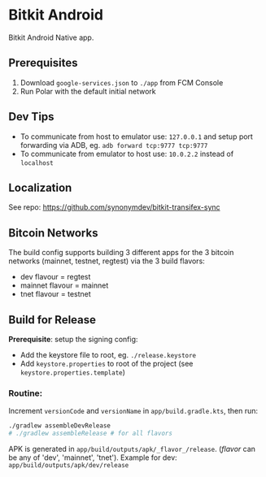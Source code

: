 # Bitkit Android

Bitkit Android Native app.

## Prerequisites

1. Download `google-services.json` to `./app` from FCM Console
2. Run Polar with the default initial network

## Dev Tips

- To communicate from host to emulator use:
  `127.0.0.1` and setup port forwarding via ADB, eg. `adb forward tcp:9777 tcp:9777`
- To communicate from emulator to host use:
  `10.0.2.2` instead of `localhost`

## Localization
See repo: https://github.com/synonymdev/bitkit-transifex-sync

## Bitcoin Networks
The build config supports building 3 different apps for the 3 bitcoin networks (mainnet, testnet, regtest) via the 3 build flavors:
- dev flavour = regtest
- mainnet flavour = mainnet
- tnet flavour = testnet

## Build for Release

**Prerequisite**: setup the signing config:
- Add the keystore file to root, eg. `./release.keystore`
- Add `keystore.properties` to root of the project (see `keystore.properties.template`)

### Routine:
Increment `versionCode` and `versionName` in `app/build.gradle.kts`, then run:
```sh
./gradlew assembleDevRelease
# ./gradlew assembleRelease # for all flavors
```

APK is generated in `app/build/outputs/apk/_flavor_/release`. (_flavor_ can be any of 'dev', 'mainnet', 'tnet').
Example for dev: `app/build/outputs/apk/dev/release`
